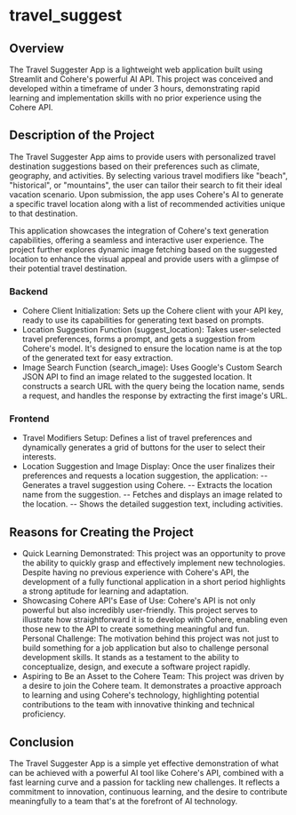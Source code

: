 # travel_suggest

## Overview
The Travel Suggester App is a lightweight web application built using Streamlit and Cohere's powerful AI API. This project was conceived and developed within a timeframe of under 3 hours, demonstrating rapid learning and implementation skills with no prior experience using the Cohere API.

## Description of the Project
The Travel Suggester App aims to provide users with personalized travel destination suggestions based on their preferences such as climate, geography, and activities. By selecting various travel modifiers like "beach", "historical", or "mountains", the user can tailor their search to fit their ideal vacation scenario. Upon submission, the app uses Cohere's AI to generate a specific travel location along with a list of recommended activities unique to that destination.

This application showcases the integration of Cohere's text generation capabilities, offering a seamless and interactive user experience. The project further explores dynamic image fetching based on the suggested location to enhance the visual appeal and provide users with a glimpse of their potential travel destination.

### Backend <br/>
- Cohere Client Initialization: Sets up the Cohere client with your API key, ready to use its capabilities for generating text based on prompts.
- Location Suggestion Function (suggest_location): Takes user-selected travel preferences, forms a prompt, and gets a suggestion from Cohere's model. It's designed to ensure the location name is at the top of the generated text for easy extraction.
- Image Search Function (search_image): Uses Google's Custom Search JSON API to find an image related to the suggested location. It constructs a search URL with the query being the location name, sends a request, and handles the response by extracting the first image's URL.
### Frontend <br/>
- Travel Modifiers Setup: Defines a list of travel preferences and dynamically generates a grid of buttons for the user to select their interests.
- Location Suggestion and Image Display: Once the user finalizes their preferences and requests a location suggestion, the application:
-- Generates a travel suggestion using Cohere.
-- Extracts the location name from the suggestion.
-- Fetches and displays an image related to the location.
-- Shows the detailed suggestion text, including activities.

## Reasons for Creating the Project
- Quick Learning Demonstrated: This project was an opportunity to prove the ability to quickly grasp and effectively implement new technologies. Despite having no previous experience with Cohere's API, the development of a fully functional application in a short period highlights a strong aptitude for learning and adaptation. <br/>
- Showcasing Cohere API's Ease of Use: Cohere's API is not only powerful but also incredibly user-friendly. This project serves to illustrate how straightforward it is to develop with Cohere, enabling even those new to the API to create something meaningful and fun.<br/>
Personal Challenge: The motivation behind this project was not just to build something for a job application but also to challenge personal development skills. It stands as a testament to the ability to conceptualize, design, and execute a software project rapidly.<br/>
- Aspiring to Be an Asset to the Cohere Team: This project was driven by a desire to join the Cohere team. It demonstrates a proactive approach to learning and using Cohere's technology, highlighting potential contributions to the team with innovative thinking and technical proficiency.<br/>



## Conclusion
The Travel Suggester App is a simple yet effective demonstration of what can be achieved with a powerful AI tool like Cohere's API, combined with a fast learning curve and a passion for tackling new challenges. It reflects a commitment to innovation, continuous learning, and the desire to contribute meaningfully to a team that's at the forefront of AI technology.
